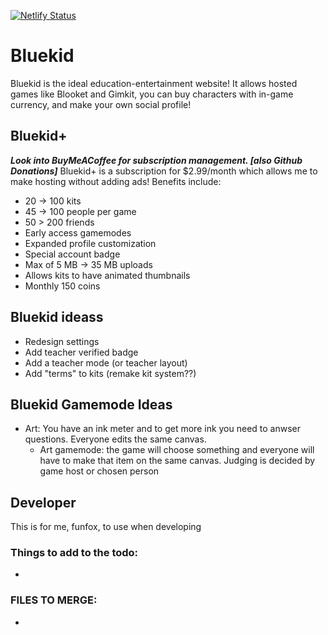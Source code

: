 [![Netlify Status](https://api.netlify.com/api/v1/badges/31f7f34d-4bb2-4c31-8c2a-29dedeabb14a/deploy-status)](https://app.netlify.com/sites/bluekid/deploys)

# Bluekid
Bluekid is the ideal education-entertainment website! It allows hosted games like Blooket and Gimkit, you can buy characters with in-game currency, and make your own social profile!

## Bluekid+
***Look into BuyMeACoffee for subscription management. [also Github Donations]***
Bluekid+ is a subscription for $2.99/month which allows me to make hosting without adding ads! Benefits include:
- 20 -> 100 kits
- 45 -> 100 people per game
- 50 > 200 friends
- Early access gamemodes
- Expanded profile customization
- Special account badge
- Max of 5 MB -> 35 MB uploads
- Allows kits to have animated thumbnails
- Monthly 150 coins

## Bluekid ideass
- Redesign settings
- Add teacher verified badge
- Add a teacher mode (or teacher layout)
- Add "terms" to kits (remake kit system??)

## Bluekid Gamemode Ideas
- Art: You have an ink meter and to get more ink you need to anwser questions. Everyone edits the same canvas.
  - Art gamemode: the game will choose something and everyone will have to make that item on the same canvas. Judging is decided by game host or chosen person

## Developer
This is for me, funfox, to use when developing

### Things to add to the todo:
- 

### FILES TO MERGE:
- 
